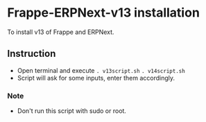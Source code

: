 # Frappe-ERPNext-v13 installation
To install v13 of Frappe and ERPNext.
  
## Instruction
-  Open terminal and execute
  ```. v13script.sh```
  ```. v14script.sh```
- Script will ask for some inputs, enter them accordingly.
  
  
### Note
- Don't run this script with sudo or root.
